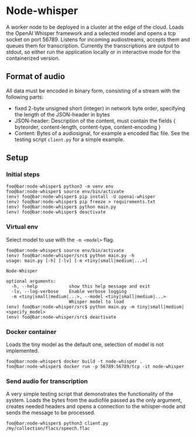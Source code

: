 # Node-whisper
A worker node to be deployed in a cluster at the edge of the cloud. Loads the OpenAI Whisper framework and a selected model and opens a tcp socket on port 56789. Listens for incoming audiostreams, accepts them and queues them for transcription. Currently the transcriptions are output to stdout, so either run the application locally or in interactive mode for the containerized version.

## Format of audio
All data must be encoded in binary form, consisting of a stream with the following parts:
 - fixed 2-byte unsigned short (integer) in network byte order, specifying the length of the JSON-header in bytes
 - JSON-header: Description of the content, must contain the fields { byteorder, content-length, content-type, content-encoding }
 - Content: Bytes of a audiosignal, for example a encoded flac file.
See the testing script `client.py` for a simple example.

## Setup
### Initial steps
```console
foo@bar:node-whisper$ python3 -m venv env
foo@bar:node-whisper$ source env/bin/activate
(env) foo@bar:node-whisper$ pip install -U openai-whisper
(env) foo@bar:node-whisper$ pip freeze > requirements.txt
(env) foo@bar:node-whisper$ python main.py
(env) foo@bar:node-whisper$ deactivate

```
### Virtual env
Select model to use with the `-m <model>` flag.
```console
foo@bar:node-whisper$ source env/bin/activate
(env) foo@bar:node-whisper/src$ python main.py -h
usage: main.py [-h] [-lv] [-m <tiny|small|medium|...>]

Node-Whisper

optional arguments:
  -h, --help            show this help message and exit
  -lv, --log-verbose    Enable verbose logging
  -m <tiny|small|medium|...>, --model <tiny|small|medium|...>
                        Whisper model to load
(env) foo@bar:node-whisper/src$ python main.py -m tiny|small|medium|<specify_model>
(env) foo@bar:node-whisper/src$ deactivate
```

### Docker container
Loads the tiny model as the default one, selection of model is not implemented.
```console
foo@bar:node-whisper$ docker build -t node-whisper .
foo@bar:node-whisper$ docker run -p 56789:56789/tcp -it node-whisper
```

### Send audio for transcription
A very simple testing script that demonstrates the functionality of the system. Loads the bytes from the audiofile passed as the only argument, creates needed headers and opens a connection to the whisper-node and sends the message to be processed.
```console
foo@bar:node-whisper$ python3 client.py /my/collection/flacs/speech.flac
```
